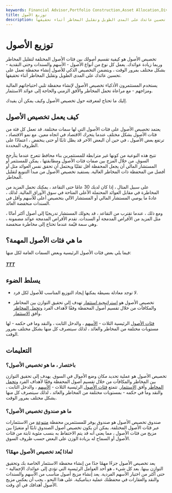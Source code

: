 ```yaml
---
keywords: Financial Advisor,Portfolio Construction,Asset Allocation,Diversification,Investing,Retirement
title: توزيع الأصول
description: يتضمن التخصيص الذكي للأصول إنشاء محفظة تعمل على تحسين عائدك على المدى الطويل وتقليل المخاطر أثناء تحقيقها.
---
```


# توزيع الأصول
تخصيص الأصول هو كيفية تقسيم أصولك بين فئات الأصول المختلفة لتقليل المخاطر وربما زيادة عوائدك. يعمل كل نوع من أنواع الأصول - الأسهم والسندات وحتى النقدية - بشكل مختلف بمرور الوقت ، ويتضمن التخصيص الذكي للأصول إنشاء محفظة تعمل على تحسين عائدك على المدى الطويل وتقليل المخاطر أثناء تحقيقها.

يستخدم المستثمرون الأذكياء تخصيص الأصول لإنشاء محفظة تلبي احتياجاتهم المالية ومزاجهم - مع مراعاة تحمل المخاطر والأفق الزمني والحاجة إلى عوائد الاستثمار.

إليك ما تحتاج لمعرفته حول تخصيص الأصول وكيف يمكن أن يفيدك.

## كيف يعمل تخصيص الأصول

يعتمد تخصيص الأصول على فئات الأصول التي لها سمات مختلفة. قد تعمل كل فئة من فئات الأصول بشكل مختلف عندما يتحرك الاقتصاد في اتجاه معين. مع نمو الاقتصاد ، ترتفع بعض الأصول ، في حين أن البعض الآخر قد يظل ثابتًا أو حتى ينخفض ، اعتمادًا على الظروف المحددة.

تتيح هذه النوعية من كونها غير مترابطة للمستثمرين بناء محافظ تتعرج عندما يتأرجح السوق. من خلال المزج بين صفات فئات الأصول ومطابقتها ، يمكن للمستثمر أو المستشار المالي أن يجعل المحفظة أقل تقلبًا ويحتمل أن تحقق نفس العوائد مثل أو أفضل من المحفظة ذات المخاطر العالية. يستفيد تخصيص الأصول من مبدأ التنويع لتقليل المخاطر.

على سبيل المثال ، إذا كان لديك 30 عامًا حتى التقاعد ، يمكنك تحمل المزيد من المخاطرة في مقابل العوائد المحتملة الأعلى المتاحة في سوق الأوراق المالية. لذلك ، عادةً ما يوصي المستشار المالي أو المستشار الآلي بتخصيص أعلى للأسهم وأقل في السندات منخفضة العائد.

ومع ذلك ، عندما تقترب من التقاعد ، قد يحولك المستشار تدريجيًا إلى أصول أكثر أمانًا ، مثل المزيد من الأقراص المدمجة أو السندات. تقدم الأقراص المدمجة عوائد مضمونة ، وهي سمة قيّمة عندما تحتاج إلى مخاطرة منخفضة.

## ما هي فئات الأصول المهمة؟

فيما يلي بعض فئات الأصول الرئيسية وبعض السمات العامة لكل منها:

<h5> <a href=""> TTT </a> </h5>

## يسلط الضوء

- لا توجد معادلة بسيطة يمكنها إيجاد التوزيع المناسب للأصول لكل فرد.

- تخصيص الأصول هو [استراتيجية استثمار](/investmentstrategy) تهدف إلى تحقيق التوازن بين المخاطر والمكافآت من خلال تقسيم أصول المحفظة وفقًا لأهداف الفرد [وتحمل المخاطر](/risktolerance) وأفق [الاستثمار](/investment_horizon).

[فئات الأصول](/assetclasses) الرئيسية الثلاث - [الأسهم](/equity) ، والدخل الثابت ، والنقد وما في حكمه - لها مستويات مختلفة من المخاطر والعائد ، لذلك سيتصرف كل منها بشكل مختلف بمرور الوقت.

## التعليمات

### باختصار ، ما هو تخصيص الأصول؟

تخصيص الأصول هو عملية تحديد مكان وضع الأموال في السوق. يهدف إلى تحقيق التوازن بين المخاطر والمكافآت من خلال تقسيم أصول المحفظة وفقًا لأهداف الفرد [وتحمل المخاطر](/risktolerance) وأفق [الاستثمار](/investment_horizon). تتمتع [فئات الأصول](/assetclasses) الرئيسية الثلاث - [الأسهم](/equity) ، والدخل الثابت ، والنقد وما في حكمه - بمستويات مختلفة من المخاطر والعائد ، لذلك سيتصرف كل منها بشكل مختلف بمرور الوقت.

### ما هو صندوق تخصيص الأصول؟

صندوق تخصيص الأصول هو صندوق يوفر للمستثمرين محفظة [متنوعة](/diversification) من الاستثمارات عبر فئات الأصول المختلفة. يمكن أن يكون تخصيص أصول الصندوق ثابتًا أو متغيرًا بين مزيج من فئات الأصول ، مما يعني أنه قد يتم الاحتفاظ به بنسب مئوية ثابتة من فئات الأصول أو السماح له بزيادة الوزن على البعض حسب ظروف السوق.

### لماذا يُعد تخصيص الأصول مهمًا؟

يعد تخصيص الأصول جزءًا مهمًا جدًا من إنشاء محفظة الاستثمار الخاصة بك وتحقيق التوازن بينها. بعد كل شيء ، هو أحد العوامل الرئيسية التي تؤدي إلى عوائدك الإجمالية - حتى أكثر من اختيار الأسهم الفردية. يعد إنشاء مزيج أصول مناسب من الأسهم والسندات والنقد والعقارات في محفظتك عملية ديناميكية. على هذا النحو ، يجب أن يعكس مزيج الأصول أهدافك في أي وقت.

